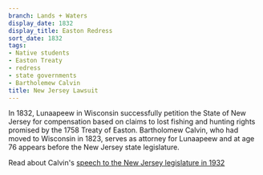 ```yaml
---
branch: Lands + Waters
display_date: 1832
display_title: Easton Redress
sort_date: 1832
tags:
- Native students
- Easton Treaty
- redress
- state governments
- Bartholemew Calvin
title: New Jersey Lawsuit
---
```


In 1832, Lunaapeew in Wisconsin successfully petition the State of New Jersey for compensation based on claims to lost fishing and hunting rights promised by the 1758 Treaty of Easton. Bartholomew Calvin, who had moved to Wisconsin in 1823, serves as attorney for Lunaapeew and at age 76 appears before the New Jersey state legislature.

Read about Calvin's [speech to the New Jersey legislature in 1932](https://github.com/Princeton-CDH/lenape-timetree/blob/develop/assets/images/university/Scott%20Calvin%20A.JPG?raw=true)
